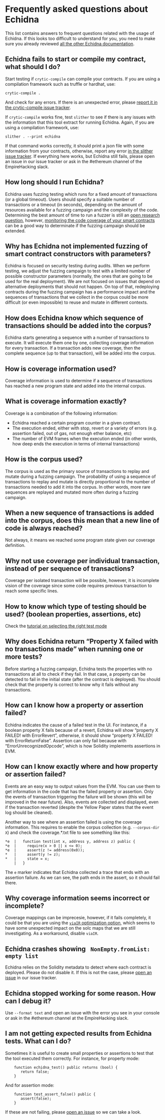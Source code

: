 # Frequently asked questions about Echidna

This list contains answers to frequent questions related with the usage of Echidna. If this looks too difficult to understand for you, you need to make sure you already reviewed [all the other Echidna documentation](./README.md). 

## Echidna fails to start or compile my contract, what should I do?

Start testing if `crytic-compile` can compile your contracts. If you are using a compilation framework such as truffle or hardhat, use:

`crytic-compile .`

And check for any errors. If there is an unexpected error, please [report it in the crytic-compile issue tracker](https://github.com/crytic/crytic-compile/issues).

If `crytic-compile` works fine, test `slither` to see if there is any issues with the information that this tool extract for running Echidna. Again, if you are using a compilation framework, use:

`slither . --print echidna`

If that command works correctly, it should print a json file with some information from your contracts, otherwise, report any error [in the slither issue tracker](https://github.com/crytic/slither/issues). 
If everything here works, but Echidna still fails, please open an issue in our issue tracker or ask in the #ethereum channel of the EmpireHacking slack.

## How long should I run Echidna?

Echidna uses fuzzing testing which runs for a fixed amount of transactions (or a global timeout). 
Users should specify a suitable number of transactions or a timeout (in seconds), depending on the amount of resources available for a fuzzing campaign 
and the complexity of the code.  Determining the best amount of time to run a fuzzer is still an [open research question](https://blog.trailofbits.com/2021/03/23/a-year-in-the-life-of-a-compiler-fuzzing-campaign/), however, [monitoring the code coverage of your smart contracts](./collecting-a-corpus.md) can be a good way to determinate if the fuzzing campaign should be extended.

## Why has Echidna not implemented fuzzing of smart contract constructors with parameters?

Echidna is focused on security testing during audits. When we perform testing, we adjust the fuzzing campaign to test with a limited number of possible constructor parameters (normally, the ones that are going to be used for the real deployment). We are not focused on issues that depend on alternative deployments that should not happen. On top of that, redeploying contracts during the fuzzing campaign has a performance impact and the sequences of transactions that we collect in the corpus could be more difficult (or even impossible) to reuse and mutate in different contexts. 

## How does Echidna know which sequence of transactions should be added into the corpus?

Echidna starts generating a sequence with a number of transactions to execute. It will execute them one by one, collecting coverage information for every transaction. If a transaction adds new coverage, then the complete sequence (up to that transaction), will be added into the corpus.

## How is coverage information used?

Coverage information is used to determine if a sequence of transactions has reached a new program state and added into the internal corpus.

## What is coverage information exactly?

Coverage is a combination of the following information:
* Echidna reached a certain program counter in a given contract.
* The execution ended, either with stop, revert or a variety of errors (e.g. assertion failed, out of gas, not enough ether balance, etc) 
* The number of EVM frames when the execution ended (in other words, how deep ends the execution in terms of internal transactions) 

## How is the corpus used? 

The corpus is used as the primary source of transactions to replay and mutate during a fuzzing campaign. The probability of using a sequence of transactions to replay and mutate is directly proportional to the number of transactions needed to add it into the corpus. In other words, more rare sequences are replayed and mutated more often during a fuzzing campaign.

## When a new sequence of transactions is added into the corpus, does this mean that a new line of code is always reached?

Not always, it means we reached some program state given our coverage definition.

## Why not use coverage per individual transaction, instead of per sequence of transactions?

Coverage per isolated transaction will be possible, however, it is incomplete vision of the coverage since some code requires previous transaction to reach some specific lines.

## How to know which type of testing should be used? (boolean properties, assertions, etc)

Check the [tutorial on selecting the right test mode](testing-modes.md)

## Why does Echidna return “Property X failed with no transactions made” when running one or more tests?

Before starting a fuzzing campaign, Echidna tests the properties with no transactions at all to check if they fail. In that case, a property can be detected to fail in the initial state (after the contract is deployed). You should check that the property is correct to know why it fails without any transactions.

## How can I know how a property or assertion failed? 

Echidna indicates the cause of a failed test in the UI. For instance, if a boolean property X fails because of a revert, Echidna will show “property X FAILED! with ErrorRevert”, otherwise, it should show “property X FAILED! with ErrorReturnFalse”. Assertion can only fail because with “ErrorUnrecognizedOpcode”, which is how Solidity implements assertions in EVM.

## How can I know exactly where and how property or assertion failed?

Events are an easy way to output values from the EVM. You can use them to get information in the code that has the failed property or assertion. Only the events of transaction triggering the failure will be shown (this will be improved in the near future). Also, events are collected and displayed, even if the transaction reverted (despite the Yellow Paper states that the event log should be cleaned). 

Another way to see where an assertion failed is using the coverage information. This requires to enable the corpus collection (e.g. `--corpus-dir X`) and check the coverage.\*.txt file to see something like this: 

```
*e  |   function test(int x, address y, address z) public {
*e  |     require(x > 0 || x <= 0);
*e  |     assert(z != address(0x0));
*   |     assert(y != z);
*   |     state = x;
    |   }
```

The `e` marker indicates that Echidna collected a trace that ends with an assertion failure. As we can see, 
the path ends in the assert, so it should fail there.

## Why coverage information seems incorrect or incomplete?

Coverage mappings can be imprecesie, however, if it fails completely, it could be that you are using the [`viaIR` optimization option](https://docs.soliditylang.org/en/v0.8.14/ir-breaking-changes.html?highlight=viaIR#solidity-ir-based-codegen-changes), which seems to have some unexpected impact on the solc maps that we are still investigating. As a workaround, disable `viaIR`. 

## Echidna crashes showing ` NonEmpty.fromList: empty list`

Echidna relies on the Solidity metadata to detect where each contract is deployed. Please do not disable it. If this is not the case, please [open an issue](https://github.com/crytic/echidna/issues) in our issue tracker.

## Echidna stopped working for some reason. How can I debug it? 

Use `--format text` and open an issue with the error you see in your console or ask in the #ethereum channel at the EmpireHacking slack.

## I am not getting expected results from Echidna tests. What can I do? 

Sometimes it is useful to create small properties or assertions to test that the tool executed them correctly. For instance, for property mode:

```solidity
    function echidna_test() public returns (bool) {
       return false;
    }
```

And for assertion mode:

```solidity
    function test_assert_false() public {
       assert(false); 
    }
```

If these are not failing, please [open an issue](https://github.com/crytic/echidna/issues) so we can take a look.
